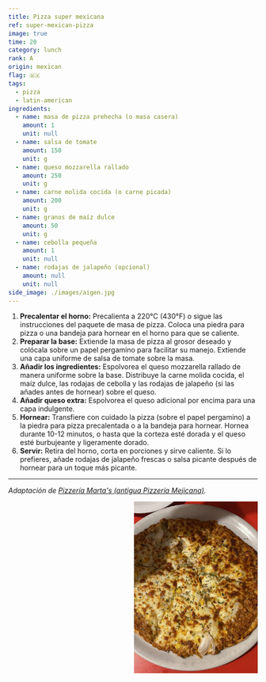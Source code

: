 ```yaml
---
title: Pizza super mexicana
ref: super-mexican-pizza
image: true
time: 20
category: lunch
rank: A
origin: mexican
flag: 🇲🇽
tags:
  - pizza
  - latin-american
ingredients:
  - name: masa de pizza prehecha (o masa casera)
    amount: 1
    unit: null
  - name: salsa de tomate
    amount: 150
    unit: g
  - name: queso mozzarella rallado
    amount: 250
    unit: g
  - name: carne molida cocida (o carne picada)
    amount: 200
    unit: g
  - name: granos de maíz dulce
    amount: 50
    unit: g
  - name: cebolla pequeña
    amount: 1
    unit: null
  - name: rodajas de jalapeño (opcional)
    amount: null
    unit: null
side_image: ./images/aigen.jpg
---
```


1. **Precalentar el horno:** Precalienta a 220°C (430°F) o sigue las instrucciones del paquete de masa de pizza. Coloca una piedra para pizza o una bandeja para hornear en el horno para que se caliente.
2. **Preparar la base:** Extiende la masa de pizza al grosor deseado y colócala sobre un papel pergamino para facilitar su manejo. Extiende una capa uniforme de salsa de tomate sobre la masa.
3. **Añadir los ingredientes:** Espolvorea el queso mozzarella rallado de manera uniforme sobre la base. Distribuye la carne molida cocida, el maíz dulce, las rodajas de cebolla y las rodajas de jalapeño (si las añades antes de hornear) sobre el queso.
4. **Añadir queso extra:** Espolvorea el queso adicional por encima para una capa indulgente.
5. **Hornear:** Transfiere con cuidado la pizza (sobre el papel pergamino) a la piedra para pizza precalentada o a la bandeja para hornear. Hornea durante 10-12 minutos, o hasta que la corteza esté dorada y el queso esté burbujeante y ligeramente dorado.
6. **Servir:** Retira del horno, corta en porciones y sirve caliente. Si lo prefieres, añade rodajas de jalapeño frescas o salsa picante después de hornear para un toque más picante.

---

_Adaptación de [Pizzería Marta's (antigua Pizzería Mejicana)](https://pizzeriamarta.es/)._

<img src="images/super_mexican_pizza.jpg" style="width:250px; float:right;"/>
